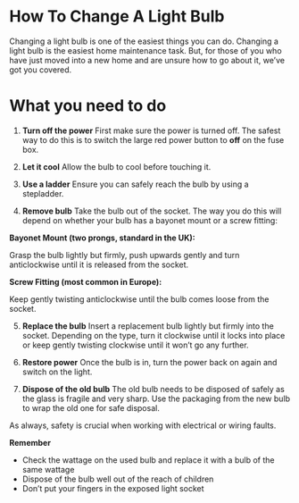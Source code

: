 # How To Change A Light Bulb

Changing a light bulb is one of the easiest things you can do.
Changing a light bulb is the easiest home maintenance task. But, for those of you who have just moved into a new home and are unsure how to go about it, we’ve got you covered.


# What you need to do


 1. **Turn off the power**
First make sure the power is turned off. The safest way to do this is to switch the large red power button to **off** on the fuse box.

2. **Let it cool**
Allow the bulb to cool before touching it.

3. **Use a ladder**
Ensure you can safely reach the bulb by using a stepladder.

4. **Remove bulb**
Take the bulb out of the socket. The way you do this will depend on whether your bulb has a bayonet mount or a screw fitting:

**Bayonet Mount (two prongs, standard in the UK):**

Grasp the bulb lightly but firmly, push upwards gently and turn anticlockwise until it is released from the socket.

**Screw Fitting (most common in Europe):**

Keep gently twisting anticlockwise until the bulb comes loose from the socket.

5. **Replace the bulb**
Insert a replacement bulb lightly but firmly into the socket. Depending on the type, turn it clockwise until it locks into place or keep gently twisting clockwise until it won’t go any further.

6. **Restore power**
Once the bulb is in, turn the power back on again and switch on the light.

7. **Dispose of the old bulb**
The old bulb needs to be disposed of safely as the glass is fragile and very sharp. Use the packaging from the new bulb to wrap the old one for safe disposal.

As always, safety is crucial when working with electrical or wiring faults.

**Remember**

- Check the wattage on the used bulb and replace it with a bulb of the same wattage
-  Dispose of the bulb well out of the reach of children
-  Don’t put your fingers in the exposed light socket
